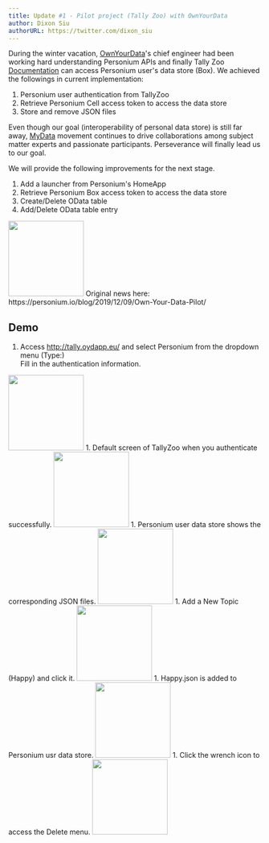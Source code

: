 ```yaml
---
title: Update #1 - Pilot project (Tally Zoo) with OwnYourData
author: Dixon Siu
authorURL: https://twitter.com/dixon_siu
---
```


During the winter vacation, [OwnYourData](https://www.ownyourdata.eu/)'s chief engineer had been working hard understanding Personium APIs and finally Tally Zoo [Documentation](http://bit.ly/TallyZoo_with_CEPS ) can access Personium user's data store (Box). We achieved the followings in current implementation:  

1. Personium user authentication from TallyZoo  
1. Retrieve Personium Cell access token to access the data store  
1. Store and remove JSON files  

Even though our goal (interoperability of personal data store) is still far away, [MyData](https://mydata.org) movement continues to drive collaborations among subject matter experts and passionate participants. Perseverance will finally lead us to our goal.  

We will provide the following improvements for the next stage.  

1. Add a launcher from Personium's HomeApp  
1. Retrieve Personium Box access token to access the data store  
1. Create/Delete OData table  
1. Add/Delete OData table entry  

<img src="https://dixonsiu.demo-jp.personium.io/MyData/images/ownyourdata.png" width="150px" >  
Original news here: https://personium.io/blog/2019/12/09/Own-Your-Data-Pilot/  

<!--truncate-->
## Demo  
1. Access http://tally.oydapp.eu/ and select Personium from the dropdown menu (Type:)  
Fill in the authentication information.  
<img src="https://dixonsiu.demo-jp.personium.io/MyData/images/TallyZoo-Update01-img01.png" width="150px" >  
1. Default screen of TallyZoo when you authenticate successfully.  
<img src="https://dixonsiu.demo-jp.personium.io/MyData/images/TallyZoo-Update01-img02.png" width="150px" >  
1. Personium user data store shows the corresponding JSON files.  
<img src="https://dixonsiu.demo-jp.personium.io/MyData/images/TallyZoo-Update01-img03.png" width="150px" >  
1. Add a New Topic (Happy) and click it.  
<img src="https://dixonsiu.demo-jp.personium.io/MyData/images/TallyZoo-Update01-img04.png" width="150px" >  
1. Happy.json is added to Personium usr data store.  
<img src="https://dixonsiu.demo-jp.personium.io/MyData/images/TallyZoo-Update01-img05.png" width="150px" >  
1. Click the wrench icon to access the Delete menu.   
<img src="https://dixonsiu.demo-jp.personium.io/MyData/images/TallyZoo-Update01-img06.png" width="150px" >  
